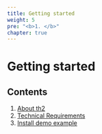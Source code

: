 ```yaml
---
title: Getting started
weight: 5
pre: "<b>1. </b>"
chapter: true
---
```




# Getting started

## Contents
1. [About th2](about)
2. [Technical Requirements](requirements)
3. [Install demo example](install-demo)



